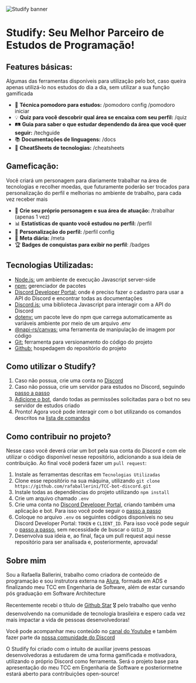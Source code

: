 ![Studify banner](https://i.pinimg.com/originals/16/89/5b/16895b231b6da505e2e4acef02a3c1fe.gif)
# Studify: Seu Melhor Parceiro de Estudos de Programação!

## Features básicas:
Algumas das ferramentas disponíveis para utilização pelo bot, caso queira apenas utilizá-lo nos estudos do dia a dia, sem utilizar a sua função gamificada
* 🍅 **Técnica pomodoro para estudos:** /pomodoro config /pomodoro iniciar
* 💡 **Quiz para você descobrir qual área se encaixa com seu perfil:** /quiz
* 🛤️ **Guia para saber o que estudar dependendo da área que você quer seguir:** /techguide
* 📚 **Documentações de linguagens:** /docs
* 🔖 **CheatSheets de tecnologias:** /cheatsheets

## Gameficação:
Você criará um personagem para diariamente trabalhar na área de tecnologias e recolher moedas, que futuramente poderão ser trocados para personalização do perfil e melhorias no ambiente de trabalho, para cada vez receber mais
* 💼 **Crie seu próprio personagem e sua área de atuação:** /trabalhar (apenas 1 vez)
* 📊 **Estatísticas de quanto você estudou no perfil:** /perfil 
* 🎩 **Personalização do perfil:** /perfil config
* 🎯 **Meta diária:** /meta
* 🏆 **Badges de conquistas para exibir no perfil**: /badges

## Tecnologias Utilizadas:
* [Node.js:](https://nodejs.org) um ambiente de execução Javascript server-side
* [npm:](https://www.npmjs.com) gerenciador de pacotes
* [Discord Developer Portal:](https://discord.com/developers/docs/intro) onde é preciso fazer o cadastro para usar a API do Discord e encontrar todas as documentações
* [Discord.js:](https://discord.js.org) uma biblioteca Javascript para interagir com a API do Discord
* [dotenv:](https://www.npmjs.com/package/dotenv) um pacote leve do npm que carrega automaticamente as variáveis ambiente por meio de um arquivo .env
* [@napi-rs/canvas:](https://www.npmjs.com/package/@napi-rs/canvas) uma ferramenta de manipulação de imagem por código
* [Git:](https://git-scm.com) ferramenta para versionamento do código do projeto
* [Github:](https://github.com) hospedagem do repositório do projeto

## Como utilizar o Studify?
1. Caso não possua, crie uma conta no [Discord](https://discord.com)
2. Caso não possua, crie um servidor para estudos no Discord, seguindo [passo a passo](https://www.youtube.com/watch?v=zKOf1NGGStE&t=14m09s)
3. [Adicione o bot](), dando todas as permissões solicitadas para o bot no seu servidor de estudos criado
4. Pronto! Agora você pode interagir com o bot utilizando os comandos descritos na [lista de comandos]()

## Como contribuir no projeto?
Nesse caso você deverá criar um bot pela sua conta do Discord e com ele utilizar o código disponível nesse repositório, adicionando a sua ideia de contribuição. Ao final você poderá fazer um `pull request`:
1. Instale as ferramentas descritas em `Tecnologias Utilizadas`
2. Clone esse repositório na sua máquina, utilizando `git clone https://github.com/rafaballerini/TCC-bot-discord.git`
3. Instale todas as dependências do projeto utilizando `npm install`
4. Crie um arquivo chamado `.env`
5. Crie uma conta no [Discord Developer Portal](https://discord.com/developers/docs/intro), criando também uma aplicação e bot. Para isso você pode seguir o [passo a passo](https://www.google.com/url?sa=t&rct=j&q=&esrc=s&source=web&cd=&ved=2ahUKEwiN5-fr9Jr-AhXXqJUCHXJdBAQQqJcEKAN6BAgLEBc&url=https%3A%2F%2Fwww.youtube.com%2Fwatch%3Fv%3DzKOf1NGGStE%26t%3D640&usg=AOvVaw1SJCgJhuMIz-xHfOzQYaH4)
6. Coloque no arquivo `.env` os seguintes códigos disponíveis no seu Discord Developer Portal: `TOKEN` e `CLIENT_ID`. Para isso você pode seguir o [passo a passo](https://www.google.com/url?sa=t&rct=j&q=&esrc=s&source=web&cd=&ved=2ahUKEwiN5-fr9Jr-AhXXqJUCHXJdBAQQqJcEKAR6BAgLEBo&url=https%3A%2F%2Fwww.youtube.com%2Fwatch%3Fv%3DzKOf1NGGStE%26t%3D1087&usg=AOvVaw0m7-tesBpy_1pZcTTwADOw), sem necessidade de buscar o `GUILD_ID`
7. Desenvolva sua ideia e, ao final, faça um pull request aqui nesse repositório para ser analisada e, posteriormente, aprovada!

## Sobre mim

Sou a Rafaella Ballerini, trabalho como criadora de conteúdo de programação e sou instrutora externa na [Alura](https://alura.com.br/promocao/rafaballerini), formada em ADS e finalizando meu TCC em Engenharia de Software, além de estar cursando pós graduação em Software Architecture

Recentemente recebi o título de [Github Star](https://github.com/rafaballerini) 🎖️ pelo trabalho que venho desenvolvendo na comunidade de tecnologia brasileira e espero cada vez mais impactar a vida de pessoas desenvolvedoras!

Você pode acompanhar meu conteúdo no [canal do Youtube](https://youtube.com/rafaellaballerini) e também fazer parte da [nossa comunidade do Discord](https://discord.com/servers/ballerini-789888698673922078
)

O Studify foi criado com o intuito de auxiliar jovens pessoas desenvolvedoras a estudarem de uma forma gamificada e motivadora, utilizando o próprio Discord como ferramenta. Será o projeto base para apresentação do meu TCC em Engenharia de Software e posteriormetne estará aberto para contribuições open-source!